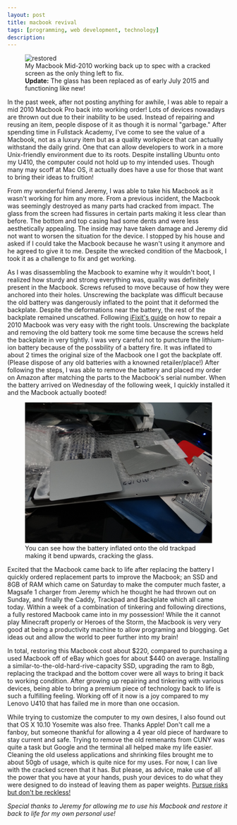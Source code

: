 ```yaml
---
layout: post
title: macbook revival 
tags: [programming, web development, technology]
description: 
---
```


<p><figure>
	<img src="/images/macback.JPG" alt="restored">
	<figcaption>My Macbook Mid-2010 working back up to spec with a cracked screen as the only thing left to fix.<br> 
	<strong>Update:</strong> The glass has been replaced as of early July 2015 and functioning like new!</figcaption>
</figure></p>

In the past week, after not posting anything for awhile, I was able to repair a mid 2010 Macbook Pro back into working order! Lots of devices nowadays are thrown out due to their inability to be used. Instead of repairing and reusing an item, people dispose of it as though it is normal "garbage." After spending time in Fullstack Academy, I've come to see the value of a Macbook, not as a luxury item but as a quality workpiece that can actually withstand the daily grind. One that can allow developers to work in a more Unix-friendly environment due to its roots. Despite installing Ubuntu onto my U410, the computer could not hold up to my intended uses. Though many may scoff at Mac OS, it actually does have a use for those that want to bring their ideas to fruition! 

From my wonderful friend Jeremy, I was able to take his Macbook as it wasn't working for him any more. From a previous incident, the Macbook was seemingly destroyed as many parts had cracked from impact. The glass from the screen had fissures in certain parts making it less clear than before. The bottom and top casing had some dents and were less aesthetically appealing. The inside may have taken damage and Jeremy did not want to worsen the situation for the device. I stopped by his house and asked if I could take the Macbook because he wasn't using it anymore and he agreed to give it to me. Despite the wrecked condition of the Macbook, I took it as a challenge to fix and get working.

As I was disassembling the Macbook to examine why it wouldn't boot, I realized how sturdy and strong everything was, quality was definitely present in the Macbook. Screws refused to move because of how they were anchored into their holes. Unscrewing the backplate was difficult because the old battery was dangerously inflated to the point that it deformed the backplate. Despite the deformations near the battery, the rest of the backplate remained unscathed. Following <a href="https://www.ifixit.com/Device/MacBook_Pro_13%22_Unibody_Mid_2010">iFixit's guide</a> on how to repair a 2010 Macbook was very easy with the right tools. Unscrewing the backplate and removing the old battery took me some time because the screws held the backplate in very tightly. I was very careful not to puncture the lithium-ion battery because of the possbility of a battery fire. It was inflated to about 2 times the original size of the Macbook one I got the backplate off. (Please dispose of any old batteries with a knowned retailer/place!) After following the steps, I was able to remove the battery and placed my order on Amazon after matching the parts to the Macbook's serial number. When the battery arrived on Wednesday of the following week, I quickly installed it and the Macbook actually booted! 

<p><figure>
	<img src="/images/trackpads.JPG" alt="trackss"/>
	<figcaption>You can see how the battery inflated onto the old trackpad making it bend upwards, cracking the glass.</figcaption>
</figure></p>

Excited that the Macbook came back to life after replacing the battery I quickly ordered replacement parts to improve the Macbook; an SSD and 8GB of RAM which came on Saturday to make the computer much faster, a Magsafe 1 charger from Jeremy which he thought he had thrown out on Sunday, and finally the Caddy, Trackpad and Backplate which all came today. Within a week of a combination of tinkering and following directions, a fully restored Macbook came into in my possession! While the it cannot play Minecraft properly or Heroes of the Storm, the Macbook is very very good at being a productivity machine to allow programing and blogging. Get ideas out and allow the world to peer further into my brain!

In total, restoring this Macbook cost about $220, compared to purchasing a used Macbook off of eBay which goes for about $440 on average. Installing a similar-to-the-old-hard-rive-capacity SSD, upgrading the ram to 8gb, replacing the trackpad and the bottom cover were all ways to bring it back to working condition. After growing up repairing and tinkering with various devices, being able to bring a premium piece of technology back to life is such a fulfilling feeling. Working off of it now is a joy compared to my Lenovo U410 that has failed me in more than one occasion.

While trying to customize the computer to my own desires, I also found out that OS X 10.10 Yosemite was also free. Thanks Apple! Don't call me a fanboy, but someone thankful for allowing a 4 year old piece of hardware to stay current and safe. Trying to remove the old remenants from CUNY was quite a task but Google and the terminal all helped make my life easier. Cleaning the old useless applications and shrinking files brought me to about 50gb of usage, which is quite nice for my uses. For now, I can live with the cracked screen that it has. But please, as advice, make use of all the power that you have at your hands, push your devices to do what they were designed to do instead of leaving them as paper weights. <a href="https://www.youtube.com/watch?v=rYCODMuoHNI" target="_blank">Pursue risks but don't be reckless!</a>

*Special thanks to Jeremy for allowing me to use his Macbook and restore it back to life for my own personal use!*